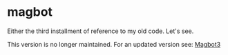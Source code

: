 # magbot
Either the third installment of reference to my old code. Let's see.

This version is no longer maintained. For an updated version see:
[Magbot3](https://github.com/mamorgen/magbot3)
